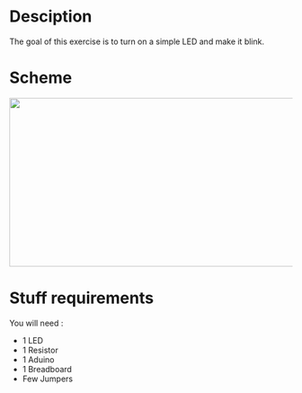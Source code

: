 # Desciption 

The goal of this exercise is to turn on a simple LED and make it blink.

# Scheme

<p align="center">
  <img width="600" height="300" src="https://github.com/Dexmos/Arduino-Workshop-I/blob/master/2-BlinkSimpleLED/Scheme/Scheme.jpg">
</p>

# Stuff requirements

You will need :
* 1 LED
* 1 Resistor
* 1 Aduino
* 1 Breadboard
* Few Jumpers
